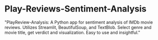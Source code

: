 # Play-Reviews-Sentiment-Analysis
"PlayReview-Analysis: A Python app for sentiment analysis of IMDb movie reviews. Utilizes Streamlit, BeautifulSoup, and TextBlob. Select genre and movie title, get verdict and visualization. Easy to use and insightful."
